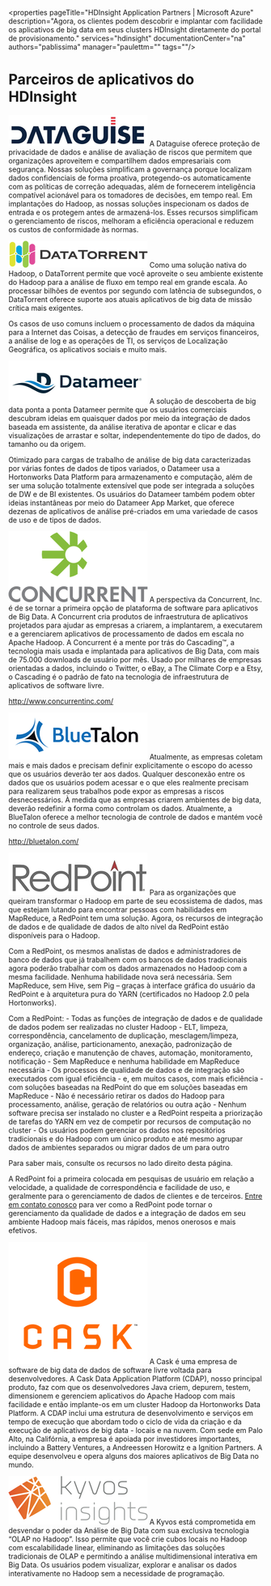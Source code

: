 <properties pageTitle="HDInsight Application Partners | Microsoft Azure" description="Agora, os clientes podem descobrir e implantar com facilidade os aplicativos de big data em seus clusters HDInsight diretamente do portal de provisionamento." services="hdinsight" documentationCenter="na" authors="pablissima" manager="paulettm="" tags=""/>
<tags 
	ms.service="hdinsight"
	ms.devlang="na"
	ms.topic="article"
	ms.tgt_pltfrm="na"
	ms.workload="na"
	ms.date="09/25/2015"
	ms.author="paulettm"/>
# Parceiros de aplicativos do HDInsight

![](media/hdinsight-application-partners/dataguise1.png) A Dataguise oferece proteção de privacidade de dados e análise de avaliação de riscos que permitem que organizações aproveitem e compartilhem dados empresariais com segurança. Nossas soluções simplificam a governança porque localizam dados confidenciais de forma proativa, protegendo-os automaticamente com as políticas de correção adequadas, além de fornecerem inteligência compatível acionável para os tomadores de decisões, em tempo real. Em implantações do Hadoop, as nossas soluções inspecionam os dados de entrada e os protegem antes de armazená-los. Esses recursos simplificam o gerenciamento de riscos, melhoram a eficiência operacional e reduzem os custos de conformidade às normas.

![](media/hdinsight-application-partners/datatorrent2.png) Como uma solução nativa do Hadoop, o DataTorrent permite que você aproveite o seu ambiente existente do Hadoop para a análise de fluxo em tempo real em grande escala. Ao processar bilhões de eventos por segundo com latência de subsegundos, o DataTorrent oferece suporte aos atuais aplicativos de big data de missão crítica mais exigentes.

Os casos de uso comuns incluem o processamento de dados da máquina para a Internet das Coisas, a detecção de fraudes em serviços financeiros, a análise de log e as operações de TI, os serviços de Localização Geográfica, os aplicativos sociais e muito mais.

![](media/hdinsight-application-partners/datameer3.png) A solução de descoberta de big data ponta a ponta Datameer permite que os usuários comerciais descubram ideias em quaisquer dados por meio da integração de dados baseada em assistente, da análise iterativa de apontar e clicar e das visualizações de arrastar e soltar, independentemente do tipo de dados, do tamanho ou da origem.

Otimizado para cargas de trabalho de análise de big data caracterizadas por várias fontes de dados de tipos variados, o Datameer usa a Hortonworks Data Platform para armazenamento e computação, além de ser uma solução totalmente extensível que pode ser integrada a soluções de DW e de BI existentes. Os usuários do Datameer também podem obter ideias instantâneas por meio do Datameer App Market, que oferece dezenas de aplicativos de análise pré-criados em uma variedade de casos de uso e de tipos de dados.

![](media/hdinsight-application-partners/concurrent4.png) A perspectiva da Concurrent, Inc. é de se tornar a primeira opção de plataforma de software para aplicativos de Big Data. A Concurrent cria produtos de infraestrutura de aplicativos projetados para ajudar as empresas a criarem, a implantarem, a executarem e a gerenciarem aplicativos de processamento de dados em escala no Apache Hadoop. A Concurrent é a mente por trás do Cascading™, a tecnologia mais usada e implantada para aplicativos de Big Data, com mais de 75.000 downloads de usuário por mês. Usado por milhares de empresas orientadas a dados, incluindo o Twitter, o eBay, a The Climate Corp e a Etsy, o Cascading é o padrão de fato na tecnologia de infraestrutura de aplicativos de software livre.

http://www.concurrentinc.com/

![](media/hdinsight-application-partners/bluetalon5.png) Atualmente, as empresas coletam mais e mais dados e precisam definir explicitamente o escopo do acesso que os usuários deverão ter aos dados. Qualquer desconexão entre os dados que os usuários podem acessar e o que eles realmente precisam para realizarem seus trabalhos pode expor as empresas a riscos desnecessários. À medida que as empresas criarem ambientes de big data, deverão redefinir a forma como controlam os dados. Atualmente, a BlueTalon oferece a melhor tecnologia de controle de dados e mantém você no controle de seus dados.

http://bluetalon.com/

![](media/hdinsight-application-partners/redpoint6.png) Para as organizações que queiram transformar o Hadoop em parte de seu ecossistema de dados, mas que estejam lutando para encontrar pessoas com habilidades em MapReduce, a RedPoint tem uma solução. Agora, os recursos de integração de dados e de qualidade de dados de alto nível da RedPoint estão disponíveis para o Hadoop.

Com a RedPoint, os mesmos analistas de dados e administradores de banco de dados que já trabalhem com os bancos de dados tradicionais agora poderão trabalhar com os dados armazenados no Hadoop com a mesma facilidade. Nenhuma habilidade nova será necessária. Sem MapReduce, sem Hive, sem Pig – graças à interface gráfica do usuário da RedPoint e à arquitetura pura do YARN (certificados no Hadoop 2.0 pela Hortonworks).

Com a RedPoint: - Todas as funções de integração de dados e de qualidade de dados podem ser realizadas no cluster Hadoop - ELT, limpeza, correspondência, cancelamento de duplicação, mesclagem/limpeza, organização, análise, particionamento, anexação, padronização de endereço, criação e manutenção de chaves, automação, monitoramento, notificação - Sem MapReduce e nenhuma habilidade em MapReduce necessária - Os processos de qualidade de dados e de integração são executados com igual eficiência - e, em muitos casos, com mais eficiência - com soluções baseadas na RedPoint do que em soluções baseadas em MapReduce - Não é necessário retirar os dados do Hadoop para processamento, análise, geração de relatórios ou outra ação - Nenhum software precisa ser instalado no cluster e a RedPoint respeita a priorização de tarefas do YARN em vez de competir por recursos de computação no cluster - Os usuários podem gerenciar os dados nos repositórios tradicionais e do Hadoop com um único produto e até mesmo agrupar dados de ambientes separados ou migrar dados de um para outro

Para saber mais, consulte os recursos no lado direito desta página.

A RedPoint foi a primeira colocada em pesquisas de usuário em relação a velocidade, a qualidade de correspondência e facilidade de uso, e geralmente para o gerenciamento de dados de clientes e de terceiros. [Entre em contato conosco](http://www.redpoint.net/Products/BigData.aspx) para ver como a RedPoint pode tornar o gerenciamento da qualidade de dados e a integração de dados em seu ambiente Hadoop mais fáceis, mas rápidos, menos onerosos e mais efetivos.

![](media/hdinsight-application-partners/cask7.png) A Cask é uma empresa de software de big data de dados de software livre voltada para desenvolvedores. A Cask Data Application Platform (CDAP), nosso principal produto, faz com que os desenvolvedores Java criem, depurem, testem, dimensionem e gerenciem aplicativos do Apache Hadoop com mais facilidade e então implante-os em um cluster Hadoop da Hortonworks Data Platform. A CDAP inclui uma estrutura de desenvolvimento e serviços em tempo de execução que abordam todo o ciclo de vida da criação e da execução de aplicativos de big data - locais e na nuvem. Com sede em Palo Alto, na Califórnia, a empresa é apoiada por investidores importantes, incluindo a Battery Ventures, a Andreessen Horowitz e a Ignition Partners. A equipe desenvolveu e opera alguns dos maiores aplicativos de Big Data no mundo.

![](media/hdinsight-application-partners/kyvos8.png) A Kyvos está comprometida em desvendar o poder da Análise de Big Data com sua exclusiva tecnologia “OLAP no Hadoop”. Isso permite que você crie cubos locais no Hadoop com escalabilidade linear, eliminando as limitações das soluções tradicionais de OLAP e permitindo a análise multidimensional interativa em Big Data. Os usuários podem visualizar, explorar e analisar os dados interativamente no Hadoop sem a necessidade de programação.

<!---HONumber=Oct15_HO3-->